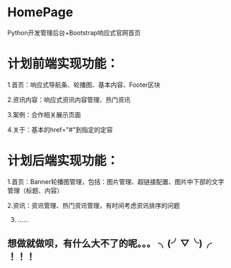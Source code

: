 # HomePage


Python开发管理后台+Bootstrap响应式官网首页


# 计划前端实现功能：

1.首页：响应式导航条、轮播图、基本内容、Footer区块

2.资讯内容：响应式资讯内容管理、热门资讯

3.案例：合作相关展示页面

4.关于：基本的href="#"到指定的定容


# 计划后端实现功能：

1.首页：Banner轮播图管理，包括：图片管理、超链接配置、图片中下部的文字管理（标题、内容）

2.资讯：资讯管理、热门资讯管理，有时间考虑资讯排序的问题

3. ......

## 想做就做呗，有什么大不了的呢。。。           ╮(╯▽╰)╭     ！！！
